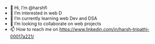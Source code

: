 - 👋 Hi, I’m @harshfi
- 👀 I’m interested in web D
- 🌱 I’m currently learning web Dev and DSA
- 💞️ I’m looking to collaborate on web projects
- 📫 How to reach me on https://www.linkedin.com/in/harsh-tripathi-00017a221/

<!---
harshfi/harshfi is a ✨ special ✨ repository because its `README.md` (this file) appears on your GitHub profile.
You can click the Preview link to take a look at your changes.
--->
